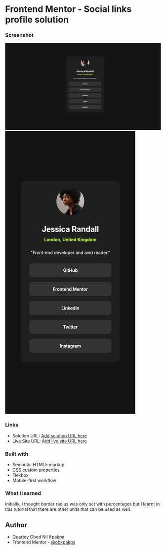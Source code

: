# Frontend Mentor - Social links profile solution

### Screenshot

![Desktop solution screenshot](./assets/desktop-solution.png)
![Mobile solution screenshot](./assets/mobile-solution.png)


### Links

- Solution URL: [Add solution URL here](https://your-solution-url.com)
- Live Site URL: [Add live site URL here](https://your-live-site-url.com)

### Built with

- Semantic HTML5 markup
- CSS custom properties
- Flexbox
- Mobile-first workflow


### What I learned
Initially, I thought border radius was only set with percentages but I learnt in this tutorial that there are other units that can be used as well.

## Author

- Quartey Obed Nii Kpakpa
- Frontend Mentor - [@obkpakpa](https://www.frontendmentor.io/profile/obkpakpa)